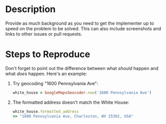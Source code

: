 # Description

Provide as much background as you need to get the implementer up to speed on the problem to be solved. This can also include screenshots and links to other issues or pull requests.

# Steps to Reproduce

Don't forget to point out the difference between what *should* happen and what *does* happen. Here's an example:

1. Try geocoding "1600 Pennsylvania Ave":
    ```ruby
    white_house = GoogleMapsGeocoder.new('1600 Pennsylvania Ave')
    ```
2. The formatted address doesn't match the White House:
   ```ruby
   white_house.formatted_address
   => "1600 Pennsylvania Ave, Charleston, WV 25302, USA"
   ```
